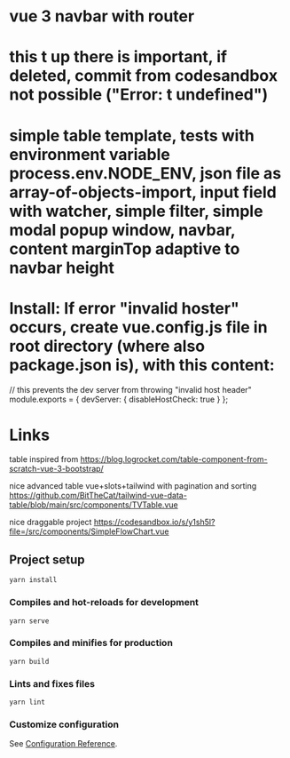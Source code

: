 # vue 3 navbar with router

# this t up there is important, if deleted, commit from codesandbox not possible ("Error: t undefined")

# simple table template, tests with environment variable process.env.NODE_ENV, json file as array-of-objects-import, input field with watcher, simple filter, simple modal popup window, navbar, content marginTop adaptive to navbar height

# Install: If error "invalid hoster" occurs, create vue.config.js file in root directory (where also package.json is), with this content:

// this prevents the dev server from throwing "invalid host header"
module.exports = {
devServer: {
disableHostCheck: true
}
};

# Links

table inspired from https://blog.logrocket.com/table-component-from-scratch-vue-3-bootstrap/

nice advanced table vue+slots+tailwind with pagination and sorting
https://github.com/BitTheCat/tailwind-vue-data-table/blob/main/src/components/TVTable.vue

nice draggable project https://codesandbox.io/s/y1sh5l?file=/src/components/SimpleFlowChart.vue

## Project setup

```
yarn install
```

### Compiles and hot-reloads for development

```
yarn serve
```

### Compiles and minifies for production

```
yarn build
```

### Lints and fixes files

```
yarn lint
```

### Customize configuration

See [Configuration Reference](https://cli.vuejs.org/config/).

